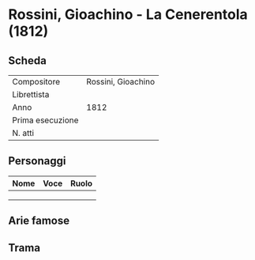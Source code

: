 # Rossini, Gioachino - La Cenerentola (1812)

## Scheda

| | |
| :- | :- |
| Compositore | Rossini, Gioachino |
| Librettista | |
| Anno | 1812 |
| Prima esecuzione | |
| N. atti | |

## Personaggi

| Nome | Voce | Ruolo |
| - | - | - |
| | | |
| | | |
| | | |

## Arie famose

## Trama